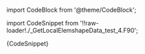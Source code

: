 import CodeBlock from '@theme/CodeBlock';

import CodeSnippet from '!!raw-loader!./_GetLocalElemshapeData_test_4.F90';

<CodeBlock language="fortran">{CodeSnippet}</CodeBlock>
